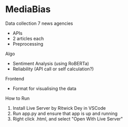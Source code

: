 # MediaBias

Data collection
7 news agencies
- APIs
- 2 articles each
- Preprocessing

Algo
- Sentiment Analysis (using RoBERTa)
- Reliability (API call or self calculation?)

Frontend
- Format for visualising the data

How to Run
1) Install Live Server by Ritwick Dey in VSCode
2) Run app.py and ensure that app is up and running
3) Right click .html, and select "Open With Live Server"
